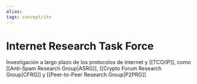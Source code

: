 ```yaml
---
alias:
tags: concept/itn
---
```


# Internet Research Task Force

Investigación a largo plazo de los protocolos de internet y [[TCO/IP]], como [[Anti-Spam Research Group|ASRG]], [[Crypto Forum Research Group|CFRG]] y [[Peer-to-Peer Research Group|P2PRG]]
